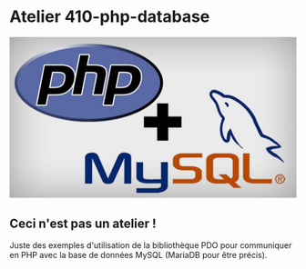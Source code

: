 # Atelier 410-php-database

![illustration](./readme-img.jpg)

## Ceci n'est pas un atelier !

Juste des exemples d'utilisation de la bibliothèque PDO pour communiquer en PHP avec la base de données MySQL (MariaDB pour être précis).
